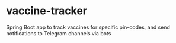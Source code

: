 # vaccine-tracker
Spring Boot app to track vaccines for specific pin-codes, and send notifications to Telegram channels via bots 
